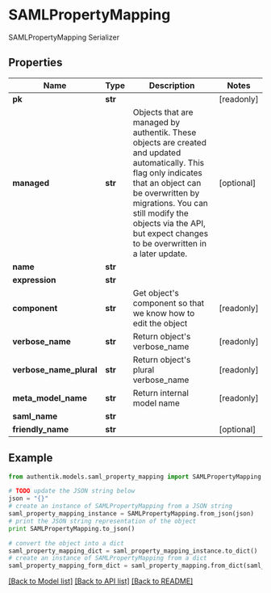 # SAMLPropertyMapping

SAMLPropertyMapping Serializer

## Properties
Name | Type | Description | Notes
------------ | ------------- | ------------- | -------------
**pk** | **str** |  | [readonly] 
**managed** | **str** | Objects that are managed by authentik. These objects are created and updated automatically. This flag only indicates that an object can be overwritten by migrations. You can still modify the objects via the API, but expect changes to be overwritten in a later update. | [optional] 
**name** | **str** |  | 
**expression** | **str** |  | 
**component** | **str** | Get object&#39;s component so that we know how to edit the object | [readonly] 
**verbose_name** | **str** | Return object&#39;s verbose_name | [readonly] 
**verbose_name_plural** | **str** | Return object&#39;s plural verbose_name | [readonly] 
**meta_model_name** | **str** | Return internal model name | [readonly] 
**saml_name** | **str** |  | 
**friendly_name** | **str** |  | [optional] 

## Example

```python
from authentik.models.saml_property_mapping import SAMLPropertyMapping

# TODO update the JSON string below
json = "{}"
# create an instance of SAMLPropertyMapping from a JSON string
saml_property_mapping_instance = SAMLPropertyMapping.from_json(json)
# print the JSON string representation of the object
print SAMLPropertyMapping.to_json()

# convert the object into a dict
saml_property_mapping_dict = saml_property_mapping_instance.to_dict()
# create an instance of SAMLPropertyMapping from a dict
saml_property_mapping_form_dict = saml_property_mapping.from_dict(saml_property_mapping_dict)
```
[[Back to Model list]](../README.md#documentation-for-models) [[Back to API list]](../README.md#documentation-for-api-endpoints) [[Back to README]](../README.md)


